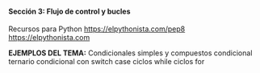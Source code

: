 #### Sección 3: Flujo de control y bucles

Recursos para Python
https://elpythonista.com/pep8
https://elpythonista.com

**EJEMPLOS DEL TEMA:**
Condicionales simples y compuestos
condicional ternario
condicional con switch case
ciclos while
ciclos for
